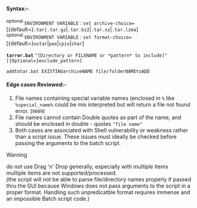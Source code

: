 #### Syntax:-
<SUP>optional</SUP> `ENVIRONMENT VARIABLE` : `set archive-choice=`[{default=}`.tar|.tar.gz`|`.tar.bz2`|`.tar.xz`|`.tar.lzma`]<br>
<SUP>optional</SUP> `ENVIRONMENT VARIABLE` : `set format-choice=`[{default=}`ustar`|`pax`|`cpio`|`shar`]

<b>`tarrer.bat`</b> `"[Directory or FILENAME or *pattern* to include]"` `[{Optional=}exclude_pattern]`

`addtotar.bat EXISTINGarchiveNAME file/folderNAMEtoADD`

#### Edge cases Reviewed:-
1. File names containing special variable names (enclosed in `%` like `%special_name%` could be mis interpreted but will return a file not found error. (`9009`)
2. File names cannot contain Double quotes as part of the name, and should be enclosed in double - quotes `"file name"`
3. Both cases are associated with Shell vulnerability or weakness rather than a script issue. These issues must ideally be checked before passing the arguments to the batch script.

>[!WARNING]
>do not use Drag 'n' Drop generally, especially with multiple items<br>
>multiple items are not supported/processed.<br>
>(the script will not be able to parse file/directory names properly if passed thru the GUI because Windows does not pass arguments to the script in a proper format. Handling such unpredicatble format requires immense and an impossible Batch script code.)
